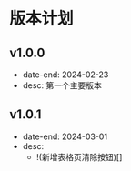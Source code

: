 # 版本计划

## v1.0.0
* date-end: 2024-02-23
* desc: 第一个主要版本

## v1.0.1
* date-end: 2024-03-01
* desc: 
  * !(新增表格页清除按钮)[]